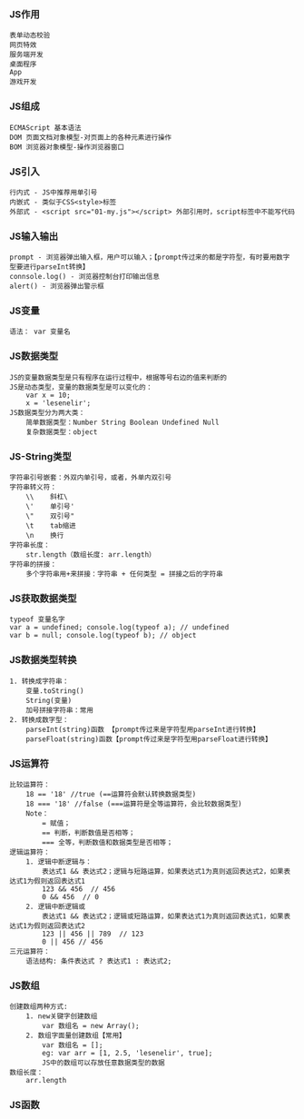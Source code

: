 ### JS作用
    表单动态校验
    网页特效
    服务端开发
    桌面程序
    App
    游戏开发
    
### JS组成
    ECMAScript 基本语法
    DOM 页面文档对象模型-对页面上的各种元素进行操作
    BOM 浏览器对象模型-操作浏览器窗口
    
### JS引入
    行内式 - JS中推荐用单引号
    内嵌式 - 类似于CSS<style>标签
    外部式 - <script src="01-my.js"></script> 外部引用时，script标签中不能写代码
    
### JS输入输出
    prompt - 浏览器弹出输入框，用户可以输入；【prompt传过来的都是字符型，有时要用数字型要进行parseInt转换】
    connsole.log() - 浏览器控制台打印输出信息
    alert() - 浏览器弹出警示框
    
### JS变量
    语法： var 变量名 
    
### JS数据类型
    JS的变量数据类型是只有程序在运行过程中，根据等号右边的值来判断的
    JS是动态类型，变量的数据类型是可以变化的：
        var x = 10; 
        x = 'lesenelir';
    JS数据类型分为两大类：
        简单数据类型：Number String Boolean Undefined Null
        复杂数据类型：object

### JS-String类型
    字符串引号嵌套：外双内单引号，或者，外单内双引号
    字符串转义符：
        \\    斜杠\
        \'    单引号'
        \"    双引号"
        \t    tab缩进
        \n    换行
    字符串长度：
        str.length（数组长度: arr.length）
    字符串的拼接：
        多个字符串用+来拼接：字符串 + 任何类型 = 拼接之后的字符串

### JS获取数据类型
    typeof 变量名字 
    var a = undefined; console.log(typeof a); // undefined
    var b = null; console.log(typeof b); // object
    
### JS数据类型转换
    1. 转换成字符串：
        变量.toString()
        String(变量)
        加号拼接字符串：常用
    2. 转换成数字型：
        parseInt(string)函数 【prompt传过来是字符型用parseInt进行转换】
        parseFloat(string)函数【prompt传过来是字符型用parseFloat进行转换】
        
### JS运算符
    比较运算符：
        18 == '18' //true (==运算符会默认转换数据类型)
        18 === '18' //false (===运算符是全等运算符，会比较数据类型) 
        Note：
            = 赋值；
            == 判断，判断数值是否相等；
            === 全等，判断数值和数据类型是否相等；
    逻辑运算符：
        1. 逻辑中断逻辑与：
            表达式1 && 表达式2；逻辑与短路运算，如果表达式1为真则返回表达式2，如果表达式1为假则返回表达式1
            123 && 456  // 456
            0 && 456  // 0
        2. 逻辑中断逻辑或
            表达式1 && 表达式2；逻辑或短路运算，如果表达式1为真则返回表达式1，如果表达式1为假则返回表达式2
            123 || 456 || 789  // 123
            0 || 456 // 456
    三元运算符：
        语法结构: 条件表达式 ? 表达式1 : 表达式2;
        
### JS数组
    创建数组两种方式:
        1. new关键字创建数组
            var 数组名 = new Array();
        2. 数组字面量创建数组【常用】
            var 数组名 = [];
            eg: var arr = [1, 2.5, 'lesenelir', true];
            JS中的数组可以存放任意数据类型的数据
    数组长度：
        arr.length  
        
### JS函数 
        
        
        

        